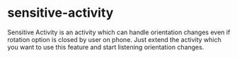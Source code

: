 # sensitive-activity
Sensitive Activity is an activity which can handle orientation changes even if rotation option is closed by user on phone.
Just extend the activity which you want to use this feature and start listening orientation changes.

